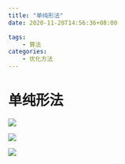 ```yaml
---
title: "单纯形法"
date: 2020-11-28T14:56:36+08:00

tags: 
    - 算法
categories: 
    - 优化方法
---
```


# 单纯形法


![](https://img-blog.csdnimg.cn/20201128145512526.jpg " ")

![](https://img-blog.csdnimg.cn/20201128145532219.jpg " ")

![](https://img-blog.csdnimg.cn/20201128145545858.jpg " ")

